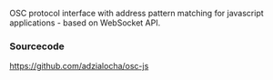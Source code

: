 OSC protocol interface with address pattern matching for javascript applications - based on WebSocket API.

### Sourcecode

https://github.com/adzialocha/osc-js
